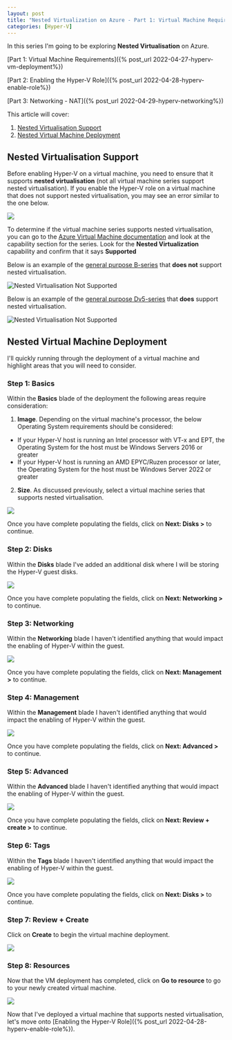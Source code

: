 ```yaml
---
layout: post
title: "Nested Virtualization on Azure - Part 1: Virtual Machine Requirements"
categories: [Hyper-V]
---
```


In this series I'm going to be exploring **Nested Virtualisation** on Azure. 

[Part 1: Virtual Machine Requirements]({% post_url 2022-04-27-hyperv-vm-deployment%})

[Part 2: Enabling the Hyper-V Role]({% post_url 2022-04-28-hyperv-enable-role%})

[Part 3: Networking - NAT]({% post_url 2022-04-29-hyperv-networking%})

This article will cover: 
1. [Nested Virtualisation Support](#nested-virtualisation-support)
2. [Nested Virtual Machine Deployment](#nested-virtual-machine-deployment)

## Nested Virtualisation Support
Before enabling Hyper-V on a virtual machine, you need to ensure that it supports **nested virtualisation** (not all virtual machine series support nested virtualisation). If you enable the Hyper-V role on a virtual machine that does not support nested virtualisation, you may see an error similar to the one below.

![](/docs/assets/images/2022-04-27-hyperv-vm-deployment/VM-Enable-Role-Fail.jpg)


To determine if the virtual machine series supports nested virtualisation, you can go to the [Azure Virtual Machine documentation](https://docs.microsoft.com/en-us/azure/virtual-machines/sizes-general) and look at the capability section for the series. Look for the **Nested Virtualization** capability and confirm that it says **Supported**

Below is an example of the [general purpose B-series](https://docs.microsoft.com/en-us/azure/virtual-machines/sizes-b-series-burstable) that **does not** support nested virtualisation. 

![Nested Virtualisation Not Supported](/docs/assets/images/2022-04-27-hyperv-vm-deployment/VM-SKU-NestedV-NotSupported.jpg)

Below is an example of the [general purpose Dv5-series](https://docs.microsoft.com/en-us/azure/virtual-machines/dv5-dsv5-series) that **does** support nested virtualisation.

![Nested Virtualisation Not Supported](/docs/assets/images/2022-04-27-hyperv-vm-deployment/VM-SKU-NestedV-Supported.jpg)

## Nested Virtual Machine Deployment

I'll quickly running through the deployment of a virtual machine and highlight areas that you will need to consider.

### Step 1: Basics

Within the **Basics** blade of the deployment the following areas require consideration:

1. **Image**. Depending on the virtual machine's processor, the below Operating System requirements should be considered:
- If your Hyper-V host is running an Intel processor with VT-x and EPT, the Operating System for the host must be Windows Servers 2016 or greater
- If your Hyper-V host is running an AMD EPYC/Ruzen processor or later, the Operating System for the host must be Windows Server 2022 or greater
2. **Size**. As discussed previously, select a virtual machine series that supports nested virtualisation.

![](/docs/assets/images/2022-04-27-hyperv-vm-deployment/VM-Create-Basics.jpg)

Once you have complete populating the fields, click on **Next: Disks >** to continue.

### Step 2: Disks

Within the **Disks** blade I've added an additional disk where I will be storing the Hyper-V guest disks.

![](/docs/assets/images/2022-04-27-hyperv-vm-deployment/VM-Create-Disk.jpg)

Once you have complete populating the fields, click on **Next: Networking >** to continue.

### Step 3: Networking

Within the **Networking** blade I haven't identified anything that would impact the enabling of Hyper-V within the guest.

![](/docs/assets/images/2022-04-27-hyperv-vm-deployment/VM-Create-Networking.jpg)

Once you have complete populating the fields, click on **Next: Management >** to continue.

### Step 4: Management

Within the **Management** blade I haven't identified anything that would impact the enabling of Hyper-V within the guest.

![](/docs/assets/images/2022-04-27-hyperv-vm-deployment/VM-Create-Management.jpg)

Once you have complete populating the fields, click on **Next: Advanced >** to continue.

### Step 5: Advanced

Within the **Advanced** blade I haven't identified anything that would impact the enabling of Hyper-V within the guest.

![](/docs/assets/images/2022-04-27-hyperv-vm-deployment/VM-Create-Advanced.jpg)

Once you have complete populating the fields, click on **Next: Review + create >** to continue.

### Step 6: Tags

Within the **Tags** blade I haven't identified anything that would impact the enabling of Hyper-V within the guest.

![](/docs/assets/images/2022-04-27-hyperv-vm-deployment/VM-Create-Tags.jpg)

Once you have complete populating the fields, click on **Next: Disks >** to continue.

### Step 7: Review + Create

Click on **Create** to begin the virtual machine deployment.

![](/docs/assets/images/2022-04-27-hyperv-vm-deployment/VM-Create-Review.jpg)

### Step 8: Resources

Now that the VM deployment has completed, click on **Go to resource** to go to your newly created virtual machine.

![](/docs/assets/images/2022-04-27-hyperv-vm-deployment/VM-Create-Completed.jpg)

Now that I've deployed a virtual machine that supports nested virtualisation, let's move onto [Enabling the Hyper-V Role]({% post_url 2022-04-28-hyperv-enable-role%}).
